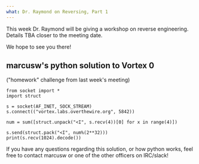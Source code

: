 ```yaml
---
what: Dr. Raymond on Reversing, Part 1
---
```


This week Dr. Raymond will be giving a workshop on reverse engineering. Details TBA closer to the meeting date.

We hope to see you there!

## marcusw's python solution to Vortex 0
("homework" challenge from last week's meeting)

    from socket import *
    import struct
    
    s = socket(AF_INET, SOCK_STREAM)
    s.connect(("vortex.labs.overthewire.org", 5842))
    
    num = sum([struct.unpack("<I", s.recv(4))[0] for x in range(4)])
    
    s.send(struct.pack("<I", num%(2**32)))
    print(s.recv(1024).decode())

If you have any questions regarding this solution, or how python works, feel free to contact marcusw or one of the other officers on IRC/slack!
